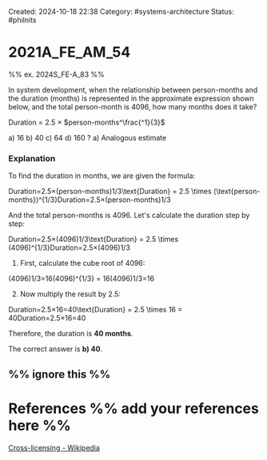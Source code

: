Created: 2024-10-18 22:38
Category:  #systems-architecture 
Status: #philnits



# 2021A_FE_AM_54

%% ex. 2024S_FE-A_83 %%

In system development, when the relationship between person-months and the duration (months) is represented in the approximate expression shown below, and the total person-month is 4096, how many months does it take? 

Duration = 2.5 $\times$ $person-months^\frac{^1}{3}$ 

a) 16
b) 40 
c) 64 
d) 160
? 
a) Analogous estimate
### Explanation

To find the duration in months, we are given the formula:

Duration=2.5×(person-months)1/3\text{Duration} = 2.5 \times (\text{person-months})^{1/3}Duration=2.5×(person-months)1/3

And the total person-months is 4096. Let's calculate the duration step by step:

Duration=2.5×(4096)1/3\text{Duration} = 2.5 \times (4096)^{1/3}Duration=2.5×(4096)1/3

1. First, calculate the cube root of 4096:

(4096)1/3=16(4096)^{1/3} = 16(4096)1/3=16

2. Now multiply the result by 2.5:

Duration=2.5×16=40\text{Duration} = 2.5 \times 16 = 40Duration=2.5×16=40

Therefore, the duration is **40 months**.

The correct answer is **b) 40**.







%% ignore this %%
---









# References %% add your references here %%
[Cross-licensing - Wikipedia](https://en.wikipedia.org/wiki/Cross-licensing#:~:text=In%20patent%20law%2C%20a%20cross,of%20the%20patents%20each%20owns.)